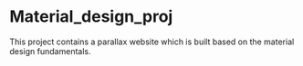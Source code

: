 # Material_design_proj
This  project contains a parallax website which is built based on the material design fundamentals.
